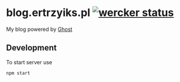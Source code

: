 # blog.ertrzyiks.pl [![wercker status](https://app.wercker.com/status/7efbd441d3ef61bba04ee2141273ac62/s/master "wercker status")](https://app.wercker.com/project/bykey/7efbd441d3ef61bba04ee2141273ac62)

My blog powered by [Ghost](https://ghost.org/)

## Development

To start server use 
```
npm start
```
